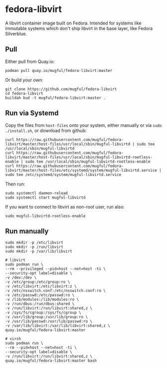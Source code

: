 fedora-libvirt
==============

A libvirt container image built on Fedora. Intended for systems like
immutable systems which don't ship libvirt in the base layer, like
Fedora Silverblue.

Pull
----

Either pull from Quay.io:

    podman pull quay.io/mugful/fedora-libvirt:master

Or build your own:

    git clone https://github.com/mugful/fedora-libvirt
    cd fedora-libvirt
    buildah bud -t mugful/fedora-libvirt:master .


Run via Systemd
---------------

Copy the files from `host-files` onto your system, either manually or
via `sudo ./install.sh`, or download from github:

    curl https://raw.githubusercontent.com/mugful/fedora-libvirt/master/host-files/usr/local/sbin/mugful-libvirtd | sudo tee /usr/local/sbin/mugful-libvirtd
    curl https://raw.githubusercontent.com/mugful/fedora-libvirt/master/host-files/usr/local/sbin/mugful-libvirtd-rootless-enable | sudo tee /usr/local/sbin/mugful-libvirtd-rootless-enable
    curl https://raw.githubusercontent.com/mugful/fedora-libvirt/master/host-files/etc/systemd/system/mugful-libvirtd.service | sudo tee /etc/systemd/system/mugful-libvirtd.service

Then run:

    sudo systemctl daemon-reload
    sudo systemctl start mugful-libvirtd

If you want to connect to libvirt as non-root user, run also:

    sudo mugful-libvirtd-rootless-enable

Run manually
------------

    sudo mkdir -p /etc/libvirt
    sudo mkdir -p /run/libvirt
    sudo mkdir -p /var/lib/libvirt

    # libvirt
    sudo podman run \
    --rm --privileged --pid=host --net=host -ti \
    --security-opt label=disable \
    -v /dev:/dev \
    -v /etc/group:/etc/group:ro \
    -v /etc/libvirt:/etc/libvirt:z \
    -v /etc/nsswitch.conf:/etc/nsswitch.conf:ro \
    -v /etc/passwd:/etc/passwd:ro \
    -v /lib/modules:/lib/modules:ro \
    -v /run/dbus:/run/dbus:shared \
    -v /run/libvirt:/run/libvirt:shared,z \
    -v /sys/fs/cgroup:/sys/fs/cgroup \
    -v /usr/lib/group:/usr/lib/group:ro \
    -v /usr/lib/passwd:/usr/lib/passwd:ro \
    -v /var/lib/libvirt:/var/lib/libvirt:shared,z \
    quay.io/mugful/fedora-libvirt:master

    # virsh
    sudo podman run \
    --rm --pid=host --net=host -ti \
    --security-opt label=disable \
    -v /run/libvirt:/run/libvirt:shared,z \
    quay.io/mugful/fedora-libvirt:master bash
